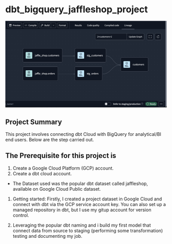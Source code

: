 # dbt_bigquery_jaffleshop_project

![jaffleshoplineage](https://github.com/Musili-Adebayo/dbt_bigquery_jaffleshop_project/blob/main/Jaffleshop%20Lineage.png)


##  Project Summary
This project involves connecting dbt Cloud with BigQuery for analytical/BI end users. Below are the step carried out.

## The Prerequisite for this project is
1. Create a Google Cloud Platform (GCP) account.
2. Create a dbt cloud account.

+ The Dataset used was the popular dbt dataset called jaffleshop, available on Google Cloud Public dataset.

1. Getting started: Firstly, I created a project dataset in Google Cloud and connect with dbt via the GCP service account key. You can also set up a managed repository in dbt, but I use my gitup account for version control.

2. Leveraging the popular dbt naming and i build my first model that connect data from source to staging (performing some transformation) testing and documenting my job.
